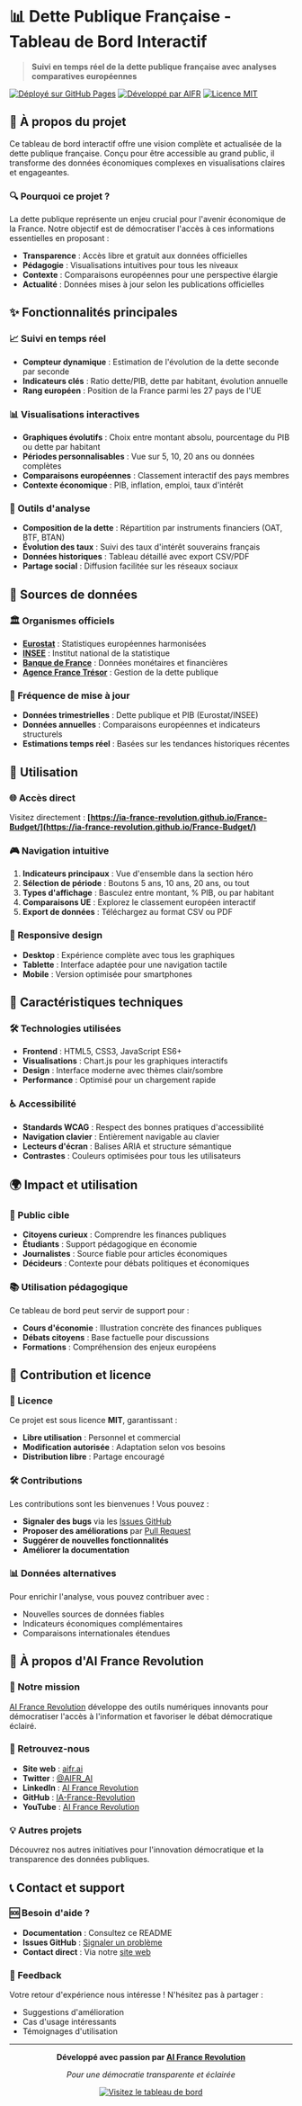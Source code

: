# 📊 Dette Publique Française - Tableau de Bord Interactif

> **Suivi en temps réel de la dette publique française avec analyses comparatives européennes**

[![Déployé sur GitHub Pages](https://img.shields.io/badge/Déployé%20sur-GitHub%20Pages-brightgreen?style=for-the-badge&logo=github)](https://ia-france-revolution.github.io/France-Budget/)
[![Développé par AIFR](https://img.shields.io/badge/Développé%20par-AI%20France%20Revolution-blue?style=for-the-badge)](https://aifr.ai)
[![Licence MIT](https://img.shields.io/badge/Licence-MIT-yellow?style=for-the-badge)](./LICENSE)

## 🎯 À propos du projet

Ce tableau de bord interactif offre une vision complète et actualisée de la dette publique française. Conçu pour être accessible au grand public, il transforme des données économiques complexes en visualisations claires et engageantes.

### 🔍 Pourquoi ce projet ?

La dette publique représente un enjeu crucial pour l'avenir économique de la France. Notre objectif est de démocratiser l'accès à ces informations essentielles en proposant :

- **Transparence** : Accès libre et gratuit aux données officielles
- **Pédagogie** : Visualisations intuitives pour tous les niveaux
- **Contexte** : Comparaisons européennes pour une perspective élargie
- **Actualité** : Données mises à jour selon les publications officielles

## ✨ Fonctionnalités principales

### 📈 Suivi en temps réel
- **Compteur dynamique** : Estimation de l'évolution de la dette seconde par seconde
- **Indicateurs clés** : Ratio dette/PIB, dette par habitant, évolution annuelle
- **Rang européen** : Position de la France parmi les 27 pays de l'UE

### 📊 Visualisations interactives
- **Graphiques évolutifs** : Choix entre montant absolu, pourcentage du PIB ou dette par habitant
- **Périodes personnalisables** : Vue sur 5, 10, 20 ans ou données complètes
- **Comparaisons européennes** : Classement interactif des pays membres
- **Contexte économique** : PIB, inflation, emploi, taux d'intérêt

### 🔄 Outils d'analyse
- **Composition de la dette** : Répartition par instruments financiers (OAT, BTF, BTAN)
- **Évolution des taux** : Suivi des taux d'intérêt souverains français
- **Données historiques** : Tableau détaillé avec export CSV/PDF
- **Partage social** : Diffusion facilitée sur les réseaux sociaux

## 📁 Sources de données

### 🏛️ Organismes officiels
- **[Eurostat](https://ec.europa.eu/eurostat)** : Statistiques européennes harmonisées
- **[INSEE](https://www.insee.fr)** : Institut national de la statistique
- **[Banque de France](https://www.banque-france.fr)** : Données monétaires et financières
- **[Agence France Trésor](https://www.aft.gouv.fr)** : Gestion de la dette publique

### 🔄 Fréquence de mise à jour
- **Données trimestrielles** : Dette publique et PIB (Eurostat/INSEE)
- **Données annuelles** : Comparaisons européennes et indicateurs structurels
- **Estimations temps réel** : Basées sur les tendances historiques récentes

## 🚀 Utilisation

### 🌐 Accès direct
Visitez directement : **[https://ia-france-revolution.github.io/France-Budget/](https://ia-france-revolution.github.io/France-Budget/)**

### 🎮 Navigation intuitive
1. **Indicateurs principaux** : Vue d'ensemble dans la section héro
2. **Sélection de période** : Boutons 5 ans, 10 ans, 20 ans, ou tout
3. **Types d'affichage** : Basculez entre montant, % PIB, ou par habitant
4. **Comparaisons UE** : Explorez le classement européen interactif
5. **Export de données** : Téléchargez au format CSV ou PDF

### 📱 Responsive design
- **Desktop** : Expérience complète avec tous les graphiques
- **Tablette** : Interface adaptée pour une navigation tactile
- **Mobile** : Version optimisée pour smartphones

## 🎨 Caractéristiques techniques

### 🛠️ Technologies utilisées
- **Frontend** : HTML5, CSS3, JavaScript ES6+
- **Visualisations** : Chart.js pour les graphiques interactifs
- **Design** : Interface moderne avec thèmes clair/sombre
- **Performance** : Optimisé pour un chargement rapide

### ♿ Accessibilité
- **Standards WCAG** : Respect des bonnes pratiques d'accessibilité
- **Navigation clavier** : Entièrement navigable au clavier
- **Lecteurs d'écran** : Balises ARIA et structure sémantique
- **Contrastes** : Couleurs optimisées pour tous les utilisateurs

## 🌍 Impact et utilisation

### 👥 Public cible
- **Citoyens curieux** : Comprendre les finances publiques
- **Étudiants** : Support pédagogique en économie
- **Journalistes** : Source fiable pour articles économiques
- **Décideurs** : Contexte pour débats politiques et économiques

### 📚 Utilisation pédagogique
Ce tableau de bord peut servir de support pour :
- **Cours d'économie** : Illustration concrète des finances publiques
- **Débats citoyens** : Base factuelle pour discussions
- **Formations** : Compréhension des enjeux européens

## 🤝 Contribution et licence

### 📄 Licence
Ce projet est sous licence **MIT**, garantissant :
- **Libre utilisation** : Personnel et commercial
- **Modification autorisée** : Adaptation selon vos besoins
- **Distribution libre** : Partage encouragé

### 🛠️ Contributions
Les contributions sont les bienvenues ! Vous pouvez :
- **Signaler des bugs** via les [Issues GitHub](../../issues)
- **Proposer des améliorations** par [Pull Request](../../pulls)
- **Suggérer de nouvelles fonctionnalités**
- **Améliorer la documentation**

### 📊 Données alternatives
Pour enrichir l'analyse, vous pouvez contribuer avec :
- Nouvelles sources de données fiables
- Indicateurs économiques complémentaires
- Comparaisons internationales étendues

## 🏢 À propos d'AI France Revolution

### 🎯 Notre mission
[AI France Revolution](https://aifr.ai) développe des outils numériques innovants pour démocratiser l'accès à l'information et favoriser le débat démocratique éclairé.

### 🔗 Retrouvez-nous
- **Site web** : [aifr.ai](https://aifr.ai)
- **Twitter** : [@AIFR_AI](https://twitter.com/AIFR_AI)
- **LinkedIn** : [AI France Revolution](https://www.linkedin.com/company/aifrancerevolution/)
- **GitHub** : [IA-France-Revolution](https://github.com/IA-France-Revolution)
- **YouTube** : [AI France Revolution](https://www.youtube.com/@AIFranceRevolution)

### 💡 Autres projets
Découvrez nos autres initiatives pour l'innovation démocratique et la transparence des données publiques.

## 📞 Contact et support

### 🆘 Besoin d'aide ?
- **Documentation** : Consultez ce README
- **Issues GitHub** : [Signaler un problème](../../issues)
- **Contact direct** : Via notre [site web](https://aifr.ai)

### 💬 Feedback
Votre retour d'expérience nous intéresse ! N'hésitez pas à partager :
- Suggestions d'amélioration
- Cas d'usage intéressants
- Témoignages d'utilisation

---

<div align="center">

**Développé avec passion par [AI France Revolution](https://aifr.ai)**

*Pour une démocratie transparente et éclairée*

[![Visitez le tableau de bord](https://img.shields.io/badge/🚀%20Visitez%20le%20tableau%20de%20bord-Dette%20FR%20Pro-blue?style=for-the-badge)](https://ia-france-revolution.github.io/France-Budget/)

</div>
